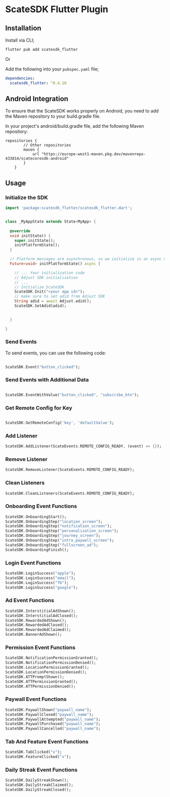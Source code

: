 # ScateSDK Flutter Plugin



## Installation

Install via CLI;

```sh
flutter pub add scatesdk_flutter
```

Or

Add the following into your `pubspec.yaml` file;

```yaml
dependencies:
  scatesdk_flutter: ^0.4.10
```

## Android Integration

To ensure that the ScateSDK works properly on Android, you need to add the Maven repository to your build.gradle file.

In your project's android/build.gradle file, add the following Maven repository:

```
repositories {
        // Other repositories
        maven {
            url "https://europe-west1-maven.pkg.dev/mavenrepo-433814/scatecoresdk-android"
        }
    }
```   

## Usage

### Initialize the SDK

```dart
import 'package:scatesdk_flutter/scatesdk_flutter.dart';


class _MyAppState extends State<MyApp> {
  
  @override
  void initState() {
    super.initState();
    initPlatformState();
  }

  // Platform messages are asynchronous, so we initialize in an async method.
  Future<void> initPlatformState() async {

    // ... Your initialization code
    // Adjust SDK initialization
    // ...
    // Initialize ScateSDK
    ScateSDK.Init("<your app id>");
    // make sure to set adid from Adjust SDK
    String adid = await Adjust.adid();
    ScateSDK.SetAdid(adid);
    

  }

}

```

### Send Events

To send events, you can use the following code:

```dart
    
ScateSDK.Event("button_clicked");

```

### Send Events with Additional Data

```dart

ScateSDK.EventWithValue("button_clicked", "subscribe_btn");

```

### Get Remote Config for Key

```dart

ScateSDK.GetRemoteConfig('key', 'defaultValue');

```

### Add Listener

```dart
ScateSDK.AddListener(ScateEvents.REMOTE_CONFIG_READY, (event) => {});
```

### Remove Listener

```dart
ScateSDK.RemoveListener(ScateEvents.REMOTE_CONFIG_READY);
```

### Clean Listeners

```dart
ScateSDK.CleanListeners(ScateEvents.REMOTE_CONFIG_READY);
```

### Onboarding Event Functions

```dart
ScateSDK.OnboardingStart();
ScateSDK.OnboardingStep("location_screen");
ScateSDK.OnboardingStep("notification_screen");
ScateSDK.OnboardingStep("personalization_screen");
ScateSDK.OnboardingStep("journey_screen");
ScateSDK.OnboardingStep("intro_paywall_screen");
ScateSDK.OnboardingStep("fullscreen_ad");
ScateSDK.OnboardingFinish();
```

### Login Event Functions

```dart
ScateSDK.LoginSuccess("apple");
ScateSDK.LoginSuccess("email");
ScateSDK.LoginSuccess("fb");
ScateSDK.LoginSuccess("google");
```

### Ad Event Functions

```dart
ScateSDK.InterstitialAdShown();
ScateSDK.InterstitialAdClosed();
ScateSDK.RewardedAdShown();
ScateSDK.RewardedAdClosed();
ScateSDK.RewardedAdClaimed();
ScateSDK.BannerAdShown();
```

### Permission Event Functions

```dart
ScateSDK.NotificationPermissionGranted();
ScateSDK.NotificationPermissionDenied();
ScateSDK.LocationPermissionGranted();
ScateSDK.LocationPermissionDenied();
ScateSDK.ATTPromptShown();
ScateSDK.ATTPermissionGranted();
ScateSDK.ATTPermissionDenied();
```

### Paywall Event Functions

```dart
ScateSDK.PaywallShown("paywall_name");
ScateSDK.PaywallClosed("paywall_name");
ScateSDK.PaywallAttempted("paywall_name");
ScateSDK.PaywallPurchased("paywall_name");
ScateSDK.PaywallCancelled("paywall_name");
```

### Tab And Feature Event Functions

```dart
ScateSDK.TabClicked("x");
ScateSDK.FeatureClicked("x");
```

### Daily Streak Event Functions

```dart
ScateSDK.DailyStreakShown();
ScateSDK.DailyStreakClaimed();
ScateSDK.DailyStreakClosed();
```